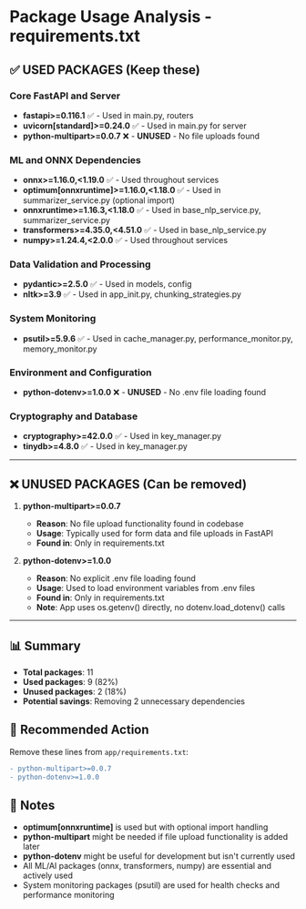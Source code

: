 # Package Usage Analysis - requirements.txt

## ✅ **USED PACKAGES** (Keep these)

### Core FastAPI and Server
- **fastapi>=0.116.1** ✅ - Used in main.py, routers
- **uvicorn[standard]>=0.24.0** ✅ - Used in main.py for server
- **python-multipart>=0.0.7** ❌ - **UNUSED** - No file uploads found

### ML and ONNX Dependencies  
- **onnx>=1.16.0,<1.19.0** ✅ - Used throughout services
- **optimum[onnxruntime]>=1.16.0,<1.18.0** ✅ - Used in summarizer_service.py (optional import)
- **onnxruntime>=1.16.3,<1.18.0** ✅ - Used in base_nlp_service.py, summarizer_service.py
- **transformers>=4.35.0,<4.51.0** ✅ - Used in base_nlp_service.py
- **numpy>=1.24.4,<2.0.0** ✅ - Used throughout services

### Data Validation and Processing
- **pydantic>=2.5.0** ✅ - Used in models, config
- **nltk>=3.9** ✅ - Used in app_init.py, chunking_strategies.py

### System Monitoring
- **psutil>=5.9.6** ✅ - Used in cache_manager.py, performance_monitor.py, memory_monitor.py

### Environment and Configuration
- **python-dotenv>=1.0.0** ❌ - **UNUSED** - No .env file loading found

### Cryptography and Database
- **cryptography>=42.0.0** ✅ - Used in key_manager.py
- **tinydb>=4.8.0** ✅ - Used in key_manager.py

---

## ❌ **UNUSED PACKAGES** (Can be removed)

1. **python-multipart>=0.0.7**
   - **Reason**: No file upload functionality found in codebase
   - **Usage**: Typically used for form data and file uploads in FastAPI
   - **Found in**: Only in requirements.txt

2. **python-dotenv>=1.0.0** 
   - **Reason**: No explicit .env file loading found
   - **Usage**: Used to load environment variables from .env files
   - **Found in**: Only in requirements.txt
   - **Note**: App uses os.getenv() directly, no dotenv.load_dotenv() calls

---

## 📊 **Summary**

- **Total packages**: 11
- **Used packages**: 9 (82%)
- **Unused packages**: 2 (18%)
- **Potential savings**: Removing 2 unnecessary dependencies

## 🔧 **Recommended Action**

Remove these lines from `app/requirements.txt`:

```diff
- python-multipart>=0.0.7
- python-dotenv>=1.0.0
```

## 📝 **Notes**

- **optimum[onnxruntime]** is used but with optional import handling
- **python-multipart** might be needed if file upload functionality is added later
- **python-dotenv** might be useful for development but isn't currently used
- All ML/AI packages (onnx, transformers, numpy) are essential and actively used
- System monitoring packages (psutil) are used for health checks and performance monitoring
